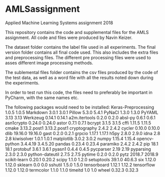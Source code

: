 # AMLSassignment
Applied Machine Learning Systems assignment 2018

This repository contains the code and supplemental files for the AMLS assignment. All code and files were produced by Navin Keizer.

The dataset folder contains the label file used in all experiments. The final version folder contains all final code used. This also includes the extra files and preprocessing files. The different pre processing files were used to asses different image processing methods.

The sublemental files folder contains the csv files produced by the code of the test data, as well as a word file with all the results noted down during the experiments. 

In order to test run this code, the files need to preferably be important in PyCharm, with the same names etc. 

The following packages would need to be installed:
Keras-Preprocessing	1.0.5	1.0.5
Markdown	3.0.1	3.0.1
Pillow	5.3.0	5.4.1
PyNaCl	1.3.0	1.3.0
PyYAML	3.13	3.13
Werkzeug	0.14.1	0.14.1
a2m.itertools	0.2.0	0.2.0
absl-py	0.6.1	0.6.1
asn1crypto	0.24.0	0.24.0
astor	0.7.1	0.7.1
bcrypt	3.1.5	3.1.5
cffi	1.11.5	1.11.5
cmake	3.13.2.post1	3.13.2.post1
cryptography	2.4.2	2.4.2
cycler	0.10.0	0.10.0
dlib	19.16.0	19.16.0
gast	0.2.0	0.2.1
grpcio	1.17.1	1.17.1
h5py	2.8.0	2.9.0
idna	2.8	2.8
kiwisolver	1.0.1	1.0.1
matplotlib	3.0.2	3.0.2
numpy	1.15.4	1.15.4
opencv-python	3.4.4.19	3.4.5.20
pandas	0.23.4	0.23.4
paramiko	2.4.2	2.4.2
pip	18.1	18.1
protobuf	3.6.1	3.6.1
pyasn1	0.4.4	0.4.5
pycparser	2.19	2.19
pyparsing	2.3.0	2.3.0
python-dateutil	2.7.5	2.7.5
pytime	0.2.0	0.2.0
pytz	2018.7	2018.9
scikit-learn	0.20.1	0.20.2
scipy	1.1.0	1.2.0
setuptools	39.1.0	40.6.3
six	1.12.0	1.12.0
sklearn	0.0	0.0
sshutil	1.5.0	1.5.0
tensorboard	1.12.1	1.12.2
tensorflow	1.12.0	1.12.0
termcolor	1.1.0	1.1.0
timeitd	1.0	1.0
wheel	0.32.3	0.32.3

